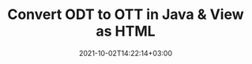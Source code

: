 ---
############################# Static ############################
layout: "autogen"
date: 2021-10-02T14:22:14+03:00
draft: false
path: "total/java/conversion/odt-to-ott/"

############################# Head ############################
head_title: "Convert ODT to OTT in Java - Sample Java Code"
head_description: "Java document conversion library to convert ODT to OTT and 100+ other file formats in Java & J2SE applications. View the Converted OTT document as HTML viewer."

############################# Header ############################
title: "Convert ODT to OTT in Java & View as HTML"
description: "Programmatically convert ODT to OTT in Java & J2SE platforms using flexible document manipulation options to customize the resultant document. Convert the complete document or some specific pages based on page numbers or selective page ranges using Java document conversion library."

############################# SubMenu ############################
submenu:
    enable: false

############################# Content ############################
content:
    enable: true
    block:
    - title_left: "ODT to OTT Conversion in Java"
      content_left: |
          Perform ODT to OTT file conversion in three simple steps using Java. View the converted document as HTML without any external software dependency.

          -   Create a new instance of **Converter** class and load the ODT file
          -   Set **ConvertOptions** for the OTT document type
          -   Call **Convert** method of **Converter** class instance for conversion to OTT
          -   Set options for HTML viewer
          -   Create **Viewer** object to view converted OTT as HTML
          
      title_right: "Convert Remotely Located Documents"
      content_right: |
          You require `GroupDocs.Conversion` & `GroupDocs.Viewer` namespaces to convert between a wide range of popular document types such as PDF, Microsoft Word, Excel, PowerPoint, Project, Outlook, HTML, diagrams and image file formats. Explore other [Java APIs for Office documents](https://products.conholdate.com/total/java/) as offered by Conholdate.Total.
          
          Get the respective assembly files from the [downloads](https://downloads.conholdate.com/total/java) or fetch the whole package from [Maven](https://repository.conholdate.com/webapp/#/artifacts/browse/tree/General/repo) to add 'Conholdate.Total` directly in your workspace.
          
      code: |
          ```cs {linenos=false}
          // Convert ODT to OTT using GroupDocs.Conversion API
          // Load the source ODT file to be converted
          Converter converter = new Converter("input.odt");

          // Get the convert options ready for the target OTT format
          ConvertOptions convertOptions = new FileType().fromExtension("ott").getConvertOptions();

          // Convert to OTT format
          converter.convert("output.ott", convertOptions);

          // Create Viewer object to view the converted OTT as HTML
          try (Viewer viewer = new Viewer("output.ott"))
          {
              // Set options for HTML viewer
              HtmlViewOptions viewOptions = HtmlViewOptions.forEmbeddedResources("output{0}.html");

              // View converted OTT as HTML
              viewer.view(viewOptions);
          }
          ```
    - title_left: "Convert Password Protected ODT to OTT"
      content_left: |
          Accurately load and convert documents that are protected with a password within your Java based applications. The file format conversion API also supports rendering remote documents from different sources including S3, Blob, FTP, Stream, URL or a local disk.

          -   Create new instance of **Converter** class and pass source document path
          -   Instantiate the proper **ConvertOptions** class e.g. (**PdfConvertOptions**, **WordProcessingConvertOptions**, **SpreadsheetConvertOptions** etc.)
          -   Call **convert** method of **Converter** class instance and pass filename for the converted document
        
      title_right: "Source Document Information Extraction"
      content_right: |
          The documents information extraction feature not only allows getting the basic information about the source document file but it also supports extracting some valuable file-format specific information such as project start and end dates of a Microsoft Project file, any printing restrictions on a PDF document, list of folders enclosed in an Outlook data file etc. 

          Convert popular document file formats on different operating systems such as Windows, Linux or macOS while using development environments such as NetBeans, IntelliJ IDEA and Eclipse.
          
      code: |
          ```cs {linenos=false}
          // Load and convert password protected documents
          WordProcessingLoadOptions loadOptions = new WordProcessingLoadOptions();
          loadOptions.setPassword("12345");

          // Create an instance of Converter class and pass source document path and the load options delegate as a constructor parameters
          Converter converter = new Converter("input.odt", loadOptions);

          // Instantiate PdfConvertOptions class
          PdfConvertOptions options = new PdfConvertOptions();

          // Call convert method of Converter class instance and pass filename for the converted document and the instance of ConvertOptions from the previous step
          converter.convert("output.ott, options);
          ```
############################# About Formats ############################
about_formats:
    enable: false
############################# More Formats ############################
more_formats:
    enable: true
    auto: false
    other_out_formats: PDF DOCX DOT DOTX DOTM TXT RTF HTML MHTML XLS XLSX XLSM XLT XLTX XLTM DIF PPT PPTX PPS PPSX POT POTX POTM ODT OTT EMZ WMZ SVGZ TEX DCM WMF BMP PNG GIF JPEG TIFF
############################# Back to top ###############################
back_to_top:
  enable: true
---